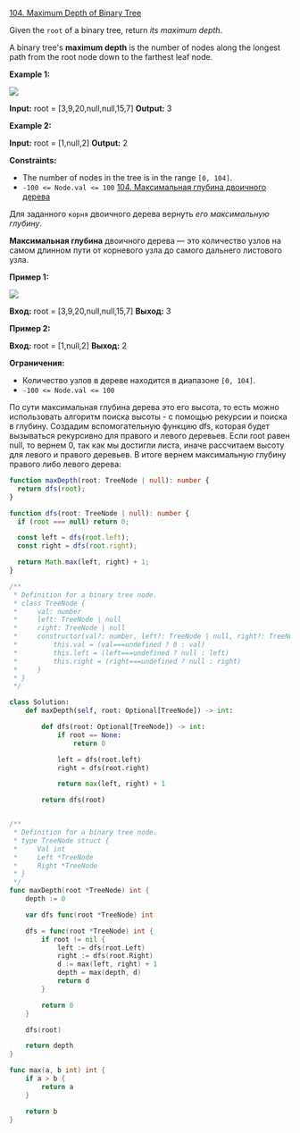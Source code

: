 [104. Maximum Depth of Binary Tree](https://leetcode.com/problems/maximum-depth-of-binary-tree/)

Given the `root` of a binary tree, return *its maximum depth*.

A binary tree's **maximum depth** is the number of nodes along the longest path from the root node down to the farthest leaf node.

**Example 1:**

![](https://assets.leetcode.com/uploads/2020/11/26/tmp-tree.jpg)

**Input:** root = [3,9,20,null,null,15,7]
**Output:** 3

**Example 2:**

**Input:** root = [1,null,2]
**Output:** 2

**Constraints:**

- The number of nodes in the tree is in the range `[0, 104]`.
- `-100 <= Node.val <= 100`
  [104. Максимальная глубина двоичного дерева](https://leetcode.com/problems/maximum-depth-of-binary-tree/)

Для заданного `корня` двоичного дерева вернуть _его максимальную глубину_.

**Максимальная глубина** двоичного дерева — это количество узлов на самом длинном пути от корневого узла до самого дальнего листового узла.

**Пример 1:**

![](https://assets.leetcode.com/uploads/2020/11/26/tmp-tree.jpg)

**Вход:** root = [3,9,20,null,null,15,7]
**Выход:** 3

**Пример 2:**

**Вход:** root = [1,null,2]
**Выход:** 2

**Ограничения:**

- Количество узлов в дереве находится в диапазоне `[0, 104]`.
- `-100 <= Node.val <= 100`

По сути максимальная глубина дерева это его высота, то есть можно использовать алгоритм поиска высоты - с помощью рекурсии и поиска в глубину. Создадим вспомогательную функцию dfs, которая будет вызываться рекурсивно для правого и левого деревьев. Если root равен null, то вернем 0, так как мы достигли листа, иначе рассчитаем высоту для левого и правого деревьев. В итоге вернем максимальную глубину правого либо левого дерева:

```typescript
function maxDepth(root: TreeNode | null): number {
  return dfs(root);
}

function dfs(root: TreeNode | null): number {
  if (root === null) return 0;

  const left = dfs(root.left);
  const right = dfs(root.right);

  return Math.max(left, right) + 1;
}

/**
 * Definition for a binary tree node.
 * class TreeNode {
 *     val: number
 *     left: TreeNode | null
 *     right: TreeNode | null
 *     constructor(val?: number, left?: TreeNode | null, right?: TreeNode | null) {
 *         this.val = (val===undefined ? 0 : val)
 *         this.left = (left===undefined ? null : left)
 *         this.right = (right===undefined ? null : right)
 *     }
 * }
 */
```

```python
class Solution:
    def maxDepth(self, root: Optional[TreeNode]) -> int:

        def dfs(root: Optional[TreeNode]) -> int:
            if root == None:
                return 0

            left = dfs(root.left)
            right = dfs(root.right)

            return max(left, right) + 1

        return dfs(root)
```

```go

/**
 * Definition for a binary tree node.
 * type TreeNode struct {
 *     Val int
 *     Left *TreeNode
 *     Right *TreeNode
 * }
 */
func maxDepth(root *TreeNode) int {
	depth := 0

	var dfs func(root *TreeNode) int

	dfs = func(root *TreeNode) int {
		if root != nil {
			left := dfs(root.Left)
			right := dfs(root.Right)
			d := max(left, right) + 1
			depth = max(depth, d)
			return d
		}

		return 0
	}

	dfs(root)

	return depth
}

func max(a, b int) int {
	if a > b {
		return a
	}

	return b
}

```
